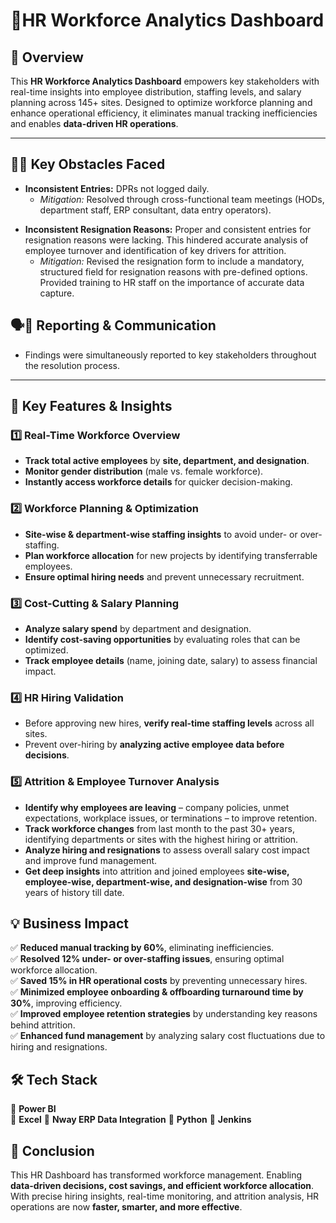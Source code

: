 # 💼**HR Workforce Analytics Dashboard**

## 🚀 Overview  
This **HR Workforce Analytics Dashboard** empowers key stakeholders with real-time insights into employee distribution, staffing levels, and salary planning across 145+ sites. Designed to optimize workforce planning and enhance operational efficiency, it eliminates manual tracking inefficiencies and enables **data-driven HR operations**.  

---------------------------------------------------------------------------------------------------------

## 🧗‍♂️ **Key Obstacles Faced** 
- **Inconsistent Entries:** DPRs not logged daily.
    *   *Mitigation:* Resolved through cross-functional team meetings (HODs, department staff, ERP consultant, data entry operators).
*   **Inconsistent Resignation Reasons:** Proper and consistent entries for resignation reasons were lacking. This hindered accurate analysis of employee turnover and identification of key drivers for attrition.
    *   *Mitigation:* Revised the resignation form to include a mandatory, structured field for resignation reasons with pre-defined options. Provided training to HR staff on the importance of accurate data capture.


<!-- *   **Data Privacy and Security Concerns:** HR data contains sensitive employee information, requiring careful consideration of privacy regulations.
    *   *Mitigation:* Implemented role-based access control and anonymization techniques to protect sensitive data.
 ##" ha point tevhach lihshil jevha tule row level securuty feature yeun jail ,ki koanala kashyache rights dyache mahnun  "   -->







## 🗣️📝 Reporting & Communication 
- Findings were simultaneously reported to key stakeholders throughout the resolution process.


---------------------------------------------------------------------------------------------------------

## 🎯 **Key Features & Insights**  

### 1️⃣ **Real-Time Workforce Overview**  
- **Track total active employees** by **site, department, and designation**.  
- **Monitor gender distribution** (male vs. female workforce).  
- **Instantly access workforce details** for quicker decision-making.  

### 2️⃣ **Workforce Planning & Optimization**  
- **Site-wise & department-wise staffing insights** to avoid under- or over-staffing.  
- **Plan workforce allocation** for new projects by identifying transferrable employees.  
- **Ensure optimal hiring needs** and prevent unnecessary recruitment.  

### 3️⃣ **Cost-Cutting & Salary Planning**  
- **Analyze salary spend** by department and designation.  
- **Identify cost-saving opportunities** by evaluating roles that can be optimized.  
- **Track employee details** (name, joining date, salary) to assess financial impact.  

### 4️⃣ **HR Hiring Validation**  
- Before approving new hires, **verify real-time staffing levels** across all sites.  
- Prevent over-hiring by **analyzing active employee data before decisions**.  

### 5️⃣ **Attrition & Employee Turnover Analysis**  
- **Identify why employees are leaving** – company policies, unmet expectations, workplace issues, or terminations – to improve retention.  
- **Track workforce changes** from last month to the past 30+ years, identifying departments or sites with the highest hiring or attrition.  
- **Analyze hiring and resignations** to assess overall salary cost impact and improve fund management.  
- **Get deep insights** into attrition and joined employees **site-wise, employee-wise, department-wise, and designation-wise** from 30 years of history till date.  

## 💡 **Business Impact**  
✅ **Reduced manual tracking by 60%**, eliminating inefficiencies.  
✅ **Resolved 12% under- or over-staffing issues**, ensuring optimal workforce allocation.  
✅ **Saved 15% in HR operational costs** by preventing unnecessary hires.  
✅ **Minimized employee onboarding & offboarding turnaround time by 30%**, improving efficiency.  
✅ **Improved employee retention strategies** by understanding key reasons behind attrition.  
✅ **Enhanced fund management** by analyzing salary cost fluctuations due to hiring and resignations.  

## 🛠 **Tech Stack**  
🔹 **Power BI**  
🔹 **Excel** 
🔹 **Nway ERP Data Integration**
🔹 **Python**
🔹 **Jenkins**  

## 📌 **Conclusion**  
This HR Dashboard has transformed workforce management. Enabling **data-driven decisions, cost savings, and efficient workforce allocation**. With precise hiring insights, real-time monitoring, and attrition analysis, HR operations are now **faster, smarter, and more effective**.
